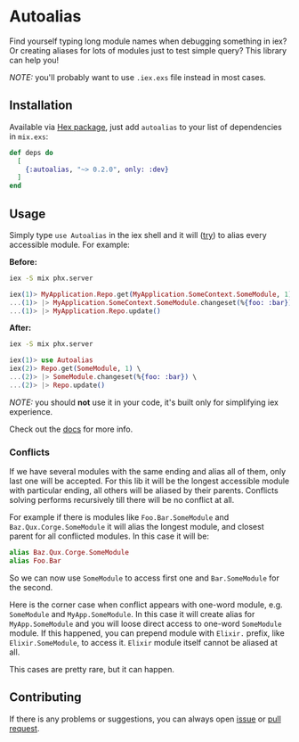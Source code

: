 # Autoalias

Find yourself typing long module names when debugging something in iex?
Or creating aliases for lots of modules just to test simple query? This library can help you!

_NOTE:_ you'll probably want to use `.iex.exs` file instead in most cases.

## Installation

Available via [Hex package](https://hex.pm/packages/autoalias), just add `autoalias` to
your list of dependencies in `mix.exs`:

```elixir
def deps do
  [
    {:autoalias, "~> 0.2.0", only: :dev}
  ]
end
```

## Usage

Simply type `use Autoalias` in the iex shell and it will ([try](#conflicts)) to alias every accessible module.
For example:

**Before:**

```bash
iex -S mix phx.server
```

```elixir
iex(1)> MyApplication.Repo.get(MyApplication.SomeContext.SomeModule, 1) \
...(1)> |> MyApplication.SomeContext.SomeModule.changeset(%{foo: :bar}) \
...(1)> |> MyApplication.Repo.update()
```

**After:**

```bash
iex -S mix phx.server
```

```elixir
iex(1)> use Autoalias
iex(2)> Repo.get(SomeModule, 1) \
...(2)> |> SomeModule.changeset(%{foo: :bar}) \
...(2)> |> Repo.update()
```

_NOTE:_ you should **not** use it in your code, it's built only for simplifying iex experience.

Check out the [docs](https://hexdocs.pm/autoalias) for more info.

### Conflicts

If we have several modules with the same ending and alias all of them, only last one will be accepted.
For this lib it will be the longest accessible module with particular ending, all others will be aliased
by their parents. Conflicts solving performs recursively till there will be no conflict at all.

For example if there is modules like `Foo.Bar.SomeModule` and `Baz.Qux.Corge.SomeModule` it will alias the longest module,
and closest parent for all conflicted modules. In this case it will be:

```elixir
alias Baz.Qux.Corge.SomeModule
alias Foo.Bar
```

So we can now use `SomeModule` to access first one and `Bar.SomeModule` for the second.

Here is the corner case when conflict appears with one-word module, e.g. `SomeModule` and `MyApp.SomeModule`.
In this case it will create alias for `MyApp.SomeModule` and you will loose direct access to one-word `SomeModule`
module. If this happened, you can prepend module with `Elixir.` prefix, like `Elixir.SomeModule`, to access it.
`Elixir` module itself cannot be aliased at all.

This cases are pretty rare, but it can happen.

## Contributing

If there is any problems or suggestions, you can always open [issue](https://github.com/ARtoriouSs/autoalias/issues)
or [pull request](https://github.com/ARtoriouSs/autoalias/pulls).
